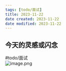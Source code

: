 ```yaml
---
tags: [todo/面试]
title: 2023-11-22
date created: 2023-11-22
date modified: 2023-11-22
---
```


## 今天的灵感或闪念

#todo/面试  
![image.png](http://image.clickear.top/20231122183650.png)

